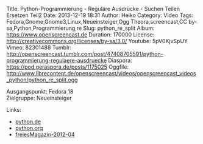 Title: Python-Programmierung - Reguläre Ausdrücke - Suchen Teilen Ersetzen Teil2
Date: 2013-12-19 18:31
Author: Heiko
Category: Video
Tags: Fedora,Gnome,Gnome3,Linux,Neueinsteiger,Ogg Theora,screencast,CC by-sa,Python,Programmierung,re
Slug: python_re_split
Album: https://www.openscreencast.de
Duration: 170000
License: http://creativecommons.org/licenses/by-sa/3.0/
Youtube: 5pV0KjvSpUY
Vimeo: 82301488
Tumblr: http://openscreencast.tumblr.com/post/47408705591/python-programmierung-regulaere-ausdruecke
Diaspora: https://pod.geraspora.de/posts/1175025
Oggfile: http://www.librecontent.de/openscreencast/videos/openscreencast_videos_python/python_re_split.ogg

Ausgangspunkt: Fedora 18  
Zielgruppe: Neueinsteiger  

Links:

  * [python.de](http://www.python.de "Link zu Python.de")
  * [python.org](http://www.python.org "Link zu Python.org")
  * [freiesMagazin-2012-04](http://www.freiesmagazin.de/freiesMagazin-2012-04 "Link zu freiesmagazin.de")


